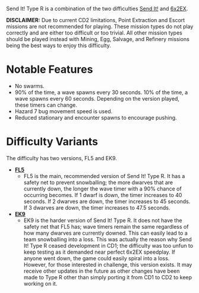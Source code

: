 Send It! Type R is a combination of the two difficulties [Send It!](https://github.com/pH-JPEG/jpg-CD2-difficulties/blob/main/Main%20Difficulties/Send%20It!/Send%20It!%20Features.txt) and [6x2EX](https://github.com/pH-JPEG/jpg-CD2-difficulties/blob/main/Main%20Difficulties/6x2EX/6x2EX%20Features.txt).

**DISCLAIMER:** Due to current CD2 limitations, Point Extraction and Escort missions are not recommended for playing. These mission types do not play correctly and are either too difficult or too trivial. All other mission types should be played instead with Mining, Egg, Salvage, and Refinery missions being the best ways to enjoy this difficulty.

# Notable Features
- No swarms.
- 90% of the time, a wave spawns every 30 seconds. 10% of the time, a wave spawns every 60 seconds. Depending on the version played, these timers can change.
- Hazard 7 bug movement speed is used.
- Reduced stationary and encounter spawns to encourage pushing.

# Difficulty Variants
The difficulty has two versions, FL5 and EK9.
- **[FL5](https://github.com/pH-JPEG/jpg-CD2-difficulties/blob/main/Main%20Difficulties/Send%20It!%20Type%20R/FL5/Send%20It!%20Type%20R%20-%20FL5.json)**
  - FL5 is the main, recommended version of Send It! Type R. It has a safety net to prevent snowballing; the more dwarves that are currently down, the longer the wave timer with a 90% chance of occurring becomes. If 1 dwarf is down, the timer increases to 40 seconds. If 2 dwarves are down, the timer increases to 45 seconds. If 3 dwarves are down, the timer increases to 47.5 seconds.
- **[EK9](https://github.com/pH-JPEG/jpg-CD2-difficulties/blob/main/Main%20Difficulties/Send%20It!%20Type%20R/EK9/Send%20It!%20Type%20R%20-%20EK9.json)**
  - EK9 is the harder version of Send It! Type R. It does not have the safety net that FL5 has; wave timers remain the same regardless of how many dwarves are currently downed. This can easily lead to a team snowballing into a loss. This was actually the reason why Send It! Type R ceased development in CD1; the difficulty was too unfun to keep testing as it demanded near perfect 6x2EX speedplay. If anyone went down, the game could easily spiral into a loss. However, for those interested in challenge, this version exists. It may receive other updates in the future as other changes have been made to Type R other than simply porting it from CD1 to CD2 to keep working on it.